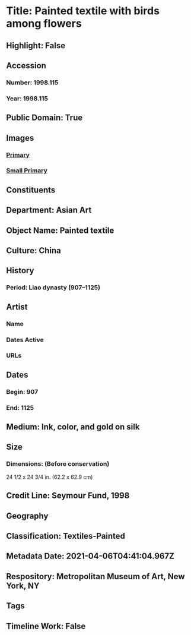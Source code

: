 # Title: Painted textile with birds among flowers
## Highlight: False
## Accession
### Number: 1998.115
### Year: 1998.115
## Public Domain: True
## Images
### [Primary](https://images.metmuseum.org/CRDImages/as/original/1998_115.JPG)
### [Small Primary](https://images.metmuseum.org/CRDImages/as/web-large/1998_115.JPG)
## Constituents
## Department: Asian Art
## Object Name: Painted textile
## Culture: China
## History
### Period: Liao dynasty (907–1125)
## Artist
### Name
### Dates Active
### URLs
## Dates
### Begin: 907
### End: 1125
## Medium: Ink, color, and gold on silk
## Size
### Dimensions: (Before conservation)
24 1/2 x 24 3/4 in. (62.2 x 62.9 cm)
## Credit Line: Seymour Fund, 1998
## Geography
## Classification: Textiles-Painted
## Metadata Date: 2021-04-06T04:41:04.967Z
## Respository: Metropolitan Museum of Art, New York, NY
## Tags
## Timeline Work: False